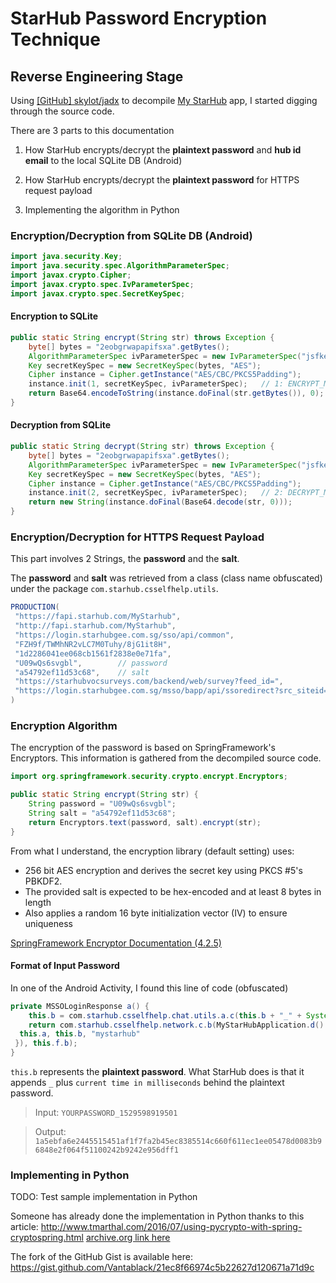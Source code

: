 # StarHub Password Encryption Technique

## Reverse Engineering Stage

Using [\[GitHub\] skylot/jadx](https://github.com/skylot/jadx) to decompile [My StarHub](https://play.google.com/store/apps/details?id=com.starhub.csselfhelp&hl=en_US) app, I started digging through the source code.

There are 3 parts to this documentation

1) How StarHub encrypts/decrypt the **plaintext password** and **hub id email** to the local SQLite DB (Android)

2) How StarHub encrypts/decrypt the **plaintext password** for HTTPS request payload

3) Implementing the algorithm in Python


### Encryption/Decryption from SQLite DB (Android)

``` java
import java.security.Key;
import java.security.spec.AlgorithmParameterSpec;
import javax.crypto.Cipher;
import javax.crypto.spec.IvParameterSpec;
import javax.crypto.spec.SecretKeySpec;
```

#### Encryption to SQLite

``` java
public static String encrypt(String str) throws Exception {
    byte[] bytes = "2eobgrwapapifsxa".getBytes();
    AlgorithmParameterSpec ivParameterSpec = new IvParameterSpec("jsfkew4plc20mnds".getBytes());
    Key secretKeySpec = new SecretKeySpec(bytes, "AES");
    Cipher instance = Cipher.getInstance("AES/CBC/PKCS5Padding");
    instance.init(1, secretKeySpec, ivParameterSpec);   // 1: ENCRYPT_MODE
    return Base64.encodeToString(instance.doFinal(str.getBytes()), 0);
}
```

#### Decryption from SQLite

``` java
public static String decrypt(String str) throws Exception {
    byte[] bytes = "2eobgrwapapifsxa".getBytes();
    AlgorithmParameterSpec ivParameterSpec = new IvParameterSpec("jsfkew4plc20mnds".getBytes());
    Key secretKeySpec = new SecretKeySpec(bytes, "AES");
    Cipher instance = Cipher.getInstance("AES/CBC/PKCS5Padding");
    instance.init(2, secretKeySpec, ivParameterSpec);   // 2: DECRYPT_MODE
    return new String(instance.doFinal(Base64.decode(str, 0)));
}
```

### Encryption/Decryption for HTTPS Request Payload

This part involves 2 Strings, the **password** and the **salt**.

The **password** and **salt** was retrieved from a class (class name obfuscated) under the package `com.starhub.csselfhelp.utils`.

``` java
PRODUCTION(
 "https://fapi.starhub.com/MyStarhub",
 "http://fapi.starhub.com/MyStarhub",
 "https://login.starhubgee.com.sg/sso/api/common",
 "FZH9f/TWMhNR2vLC7M0Tuhy/8jG1it8H",
 "1d2286041ee068cb1561f2838e0e71fa",
 "U09wQs6svgbl",        // password
 "a54792ef11d53c68",    // salt
 "https://starhubvocsurveys.com/backend/web/survey?feed_id=",
 "https://login.starhubgee.com.sg/msso/bapp/api/ssoredirect?src_siteid=mystarhub&src_token=%1$s&src_session_id=%2$s&tgt_siteid=jprotect&cb=https://juniorprotect.starhub.com/user/index.html"
)
```

### Encryption Algorithm

The encryption of the password is based on SpringFramework's Encryptors. This information is gathered from the decompiled source code.

``` java
import org.springframework.security.crypto.encrypt.Encryptors;

public static String encrypt(String str) {
    String password = "U09wQs6svgbl";
    String salt = "a54792ef11d53c68";
    return Encryptors.text(password, salt).encrypt(str);
}
```

From what I understand, the encryption library (default setting) uses:

- 256 bit AES encryption and derives the secret key using PKCS #5's PBKDF2.
- The provided salt is expected to be hex-encoded and at least 8 bytes in length
- Also applies a random 16 byte initialization vector (IV) to ensure uniqueness

[SpringFramework Encryptor Documentation (4.2.5)](https://docs.spring.io/spring-security/site/docs/4.2.5.RELEASE/apidocs/org/springframework/security/crypto/encrypt/Encryptors.html)

#### Format of Input Password

In one of the Android Activity, I found this line of code (obfuscated)

``` java
private MSSOLoginResponse a() {
    this.b = com.starhub.csselfhelp.chat.utils.a.c(this.b + "_" + System.currentTimeMillis());
    return com.starhub.csselfhelp.network.c.b(MyStarHubApplication.d().b("KEY_MSSO_LOGIN_URL", ""), String.format("{\"user_id\":\"%1$s\",\"user_password\":\"%2$s\",\"site_id\":\"%3$s\"}", new Object[] {
  this.a, this.b, "mystarhub"
 }), this.f.b);
}
```

`this.b` represents the **plaintext password**. What StarHub does is that it appends `_` plus `current time in milliseconds` behind the plaintext password.

> Input: `YOURPASSWORD_1529598919501`

> Output: `1a5ebfa6e2445515451af1f7fa2b45ec8385514c660f611ec1ee05478d0083b96848e2f064f51100242b9242e956dff1`

### Implementing in Python

TODO: Test sample implementation in Python

Someone has already done the implementation in Python thanks to this article: http://www.tmarthal.com/2016/07/using-pycrypto-with-spring-cryptospring.html [archive.org link here](https://web.archive.org/web/*/http://www.tmarthal.com/2016/07/using-pycrypto-with-spring-cryptospring.html)

The fork of the GitHub Gist is available here: https://gist.github.com/Vantablack/21ec8f66974c5b22627d120671a71d9c